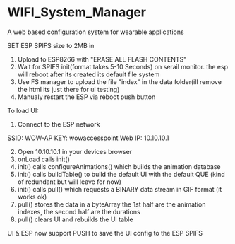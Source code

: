 # WIFI_System_Manager
A web based configuration system for wearable applications

SET ESP SPIFS size to 2MB in 

1. Upload to ESP8266 with "ERASE ALL FLASH CONTENTS"
2. Wait for SPIFS init(format takes 5-10 Seconds) on serail monitor. the esp will reboot after its created its default file system
3. Use FS manager to upload the file "index" in the data folder(ill remove the html its just there for ui testing)
4. Manualy restart the ESP via reboot push button

To load UI:
1. Connect to the ESP network

SSID: WOW-AP
KEY: wowaccesspoint
Web IP:  10.10.10.1

2. Open 10.10.10.1 in your devices browser
3. onLoad calls init()
4. init() calls configureAnimations() which builds the animation database
5. init() calls buildTable() to build the default UI with the default QUE (kind of redundant but will leave for now)
6. init() calls pull() which requests a BINARY data stream in GIF format (it works ok)
7. pull() stores the data in a byteArray the 1st half are the animation indexes, the second half are the durations
8. pull() clears UI and rebuilds the UI table

UI & ESP now support PUSH to save the UI config to the ESP SPIFS

